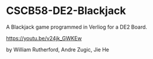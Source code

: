 # CSCB58-DE2-Blackjack
A Blackjack game programmed in Verliog for a DE2 Board. 

https://youtu.be/v24jk_GWKEw

by William Rutherford, Andre Zugic, Jie He
